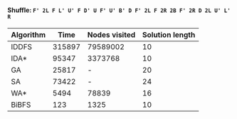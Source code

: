 #### Shuffle: `F' 2L F L' U' F D' U F' U' B' D F' 2L F 2R 2B F' 2R D 2L U' L' R`
| Algorithm | Time | Nodes visited | Solution length |
| ----- | ----- | ----- | ----- |
| IDDFS | 315897 | 79589002 | 10 |
| IDA* | 95347 | 3373768 | 10 |
| GA | 25817 | - | 20 |
| SA | 73422 | - | 24 |
| WA* | 5494 | 78839 | 16 |
| BiBFS | 123 | 1325 | 10 |